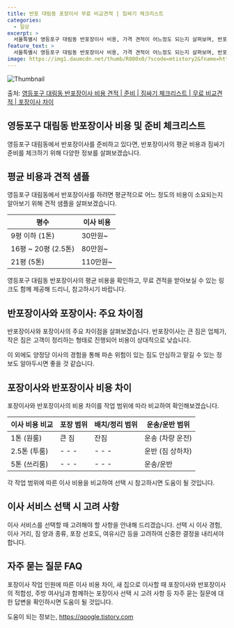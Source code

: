 ```yaml
---
title: 반포 대림동 포장이사 무료 비교견적 | 짐싸기 체크리스트
categories:
  - 일상
excerpt: >
  서울특별시 영등포구 대림동 반포장이사 비용, 가격 견적이 어느정도 되는지 살펴보며, 반포장이사를 준비함에 있어 짐싸기 준비 체크리스트가 무엇인지 보겠습니다. 마지막으로 포장이사와 차이점을 통해 무료 비교견적으로 어떤 것이 더 합리적인 선택인지 공유 드립니다.영등포구 대림동 포장이사 견적 샘플 보기 👈 클릭영등포구 대림동 포장이사 가격 살펴보기 👈 클릭영등포구 대림동 반포장이사 평균 이사 비용평수영등포구 대림동 평균 이사 비용원룸 이사9평 이하 (1톤)30만원~투룸/쓰리룸 이사16평 ~ 20평 (2.5톤)80만원~쓰리룸 이사21평 (5톤) ~110만원~우리집 무료 이사견적 받기 👈 클릭포장 vs 반포장 이사: 주요 차이점포장이사와 반포장이사의 가장 큰 차이점은 짐의 내용과 정리 방식에 있습니다.포장이..
feature_text: >
  서울특별시 영등포구 대림동 반포장이사 비용, 가격 견적이 어느정도 되는지 살펴보며, 반포장이사를 준비함에 있어 짐싸기 준비 체크리스트가 무엇인지 보겠습니다. 마지막으로 포장이사와 차이점을 통해 무료 비교견적으로 어떤 것이 더 합리적인 선택인지 공유 드립니다.영등포구 대림동 포장이사 견적 샘플 보기 👈 클릭영등포구 대림동 포장이사 가격 살펴보기 👈 클릭영등포구 대림동 반포장이사 평균 이사 비용평수영등포구 대림동 평균 이사 비용원룸 이사9평 이하 (1톤)30만원~투룸/쓰리룸 이사16평 ~ 20평 (2.5톤)80만원~쓰리룸 이사21평 (5톤) ~110만원~우리집 무료 이사견적 받기 👈 클릭포장 vs 반포장 이사: 주요 차이점포장이사와 반포장이사의 가장 큰 차이점은 짐의 내용과 정리 방식에 있습니다.포장이..
image: https://img1.daumcdn.net/thumb/R800x0/?scode=mtistory2&fname=https%3A%2F%2Fblog.kakaocdn.net%2Fdn%2FdnSISg%2FbtsHbAGEgj5%2F1Dpr309AtQbYclXuG54rH0%2Fimg.webp
---
```


![Thumbnail](https://img1.daumcdn.net/thumb/R800x0/?scode=mtistory2&fname=https%3A%2F%2Fblog.kakaocdn.net%2Fdn%2FdnSISg%2FbtsHbAGEgj5%2F1Dpr309AtQbYclXuG54rH0%2Fimg.webp)

<p>출처: <a href="https://qoogle.tistory.com/9959" rel="dofollow">영등포구 대림동 반포장이사 비용 견적 | 준비 | 짐싸기 체크리스트 | 무료 비교견적 | 포장이사 차이</a> </p>

## 영등포구 대림동 반포장이사 비용 및 준비 체크리스트

영등포구 대림동에서 반포장이사를 준비하고 있다면, 반포장이사의 평균 비용과 짐싸기 준비를 체크하기 위해 다양한 정보를 살펴보겠습니다.

## **평균 비용과 견적 샘플**

영등포구 대림동에서 반포장이사를 하려면 평균적으로 어느 정도의 비용이 소요되는지 알아보기 위해 견적 샘플을 살펴보겠습니다.

**평수** | **이사 비용**  
---|---  
9평 이하 (1톤) | 30만원~  
16평 ~ 20평 (2.5톤) | 80만원~  
21평 (5톤) | 110만원~  
  
영등포구 대림동 반포장이사의 평균 비용을 확인하고, 무료 견적을 받아보실 수 있는 링크도 함께 제공해 드리니, 참고하시기 바랍니다.

## **반포장이사와 포장이사: 주요 차이점**

반포장이사와 포장이사의 주요 차이점을 살펴보겠습니다. 반포장이사는 큰 짐은 업체가, 작은 짐은 고객이 정리하는 형태로 진행되어 비용이
상대적으로 낮습니다.

이 외에도 양정당 이사의 경험을 통해 파손 위험이 있는 짐도 안심하고 맡길 수 있는 정보도 알아두시면 좋을 것 같습니다.

## **포장이사와 반포장이사 비용 차이**

포장이사와 반포장이사의 비용 차이를 작업 범위에 따라 비교하여 확인해보겠습니다.

**이사 비용 비교** | **포장 범위** | **배치/정리 범위** | **운송/운반 범위**  
---|---|---|---  
1톤 (원룸) | 큰 짐 | 잔짐 | 운송 (차량 운전)  
2.5톤 (투룸) | \- - - | \- - - | 운반 (짐 상하차)  
5톤 (쓰리룸) | \- - - | \- - - | 운송/운반  
  
각 작업 범위에 따른 이사 비용을 비교하여 선택 시 참고하시면 도움이 될 것입니다.

## **이사 서비스 선택 시 고려 사항**

이사 서비스를 선택할 때 고려해야 할 사항을 안내해 드리겠습니다. 선택 시 이사 경험, 이사 거리, 짐 양과 종류, 포장 선호도, 여유시간
등을 고려하여 신중한 결정을 내리셔야 합니다.

## **자주 묻는 질문 FAQ**

포장이사 작업 인원에 따른 이사 비용 차이, 새 집으로 이사할 때 포장이사와 반포장이사의 적합성, 주방 여사님과 함께하는 포장이사 선택 시
고려 사항 등 자주 묻는 질문에 대한 답변을 확인하시면 도움이 될 것입니다.

 

도움이 되는 정보는, <a href="https://qoogle.tistory.com" rel="dofollow">https://qoogle.tistory.com</a>


